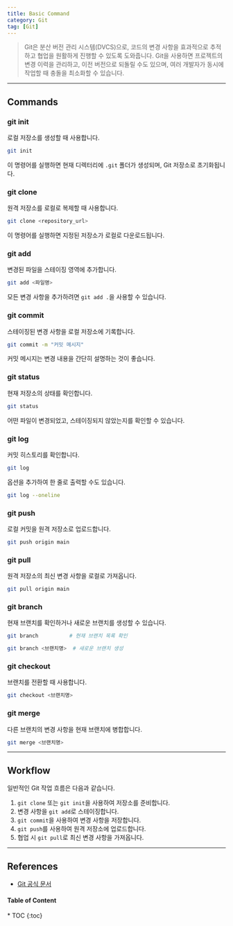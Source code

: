 ```yaml
---
title: Basic Command
category: Git
tag: [Git]
---
```


> Git은 분산 버전 관리 시스템(DVCS)으로, 코드의 변경 사항을 효과적으로 추적하고 협업을 원활하게 진행할 수 있도록 도와줍니다. Git을 사용하면 프로젝트의 변경 이력을 관리하고, 이전 버전으로 되돌릴 수도 있으며, 여러 개발자가 동시에 작업할 때 충돌을 최소화할 수 있습니다.

---

## Commands

### git init
로컬 저장소를 생성할 때 사용합니다.
```bash
git init
```
이 명령어를 실행하면 현재 디렉터리에 `.git` 폴더가 생성되며, Git 저장소로 초기화됩니다.

### git clone
원격 저장소를 로컬로 복제할 때 사용합니다.
```bash
git clone <repository_url>
```
이 명령어를 실행하면 지정된 저장소가 로컬로 다운로드됩니다.

### git add
변경된 파일을 스테이징 영역에 추가합니다.
```bash
git add <파일명>
```
모든 변경 사항을 추가하려면 `git add .`을 사용할 수 있습니다.

### git commit
스테이징된 변경 사항을 로컬 저장소에 기록합니다.
```bash
git commit -m "커밋 메시지"
```
커밋 메시지는 변경 내용을 간단히 설명하는 것이 좋습니다.

### git status
현재 저장소의 상태를 확인합니다.
```bash
git status
```
어떤 파일이 변경되었고, 스테이징되지 않았는지를 확인할 수 있습니다.

### git log
커밋 히스토리를 확인합니다.
```bash
git log
```
옵션을 추가하여 한 줄로 출력할 수도 있습니다.
```bash
git log --oneline
```

### git push
로컬 커밋을 원격 저장소로 업로드합니다.
```bash
git push origin main
```

### git pull
원격 저장소의 최신 변경 사항을 로컬로 가져옵니다.
```bash
git pull origin main
```

### git branch
현재 브랜치를 확인하거나 새로운 브랜치를 생성할 수 있습니다.
```bash
git branch          # 현재 브랜치 목록 확인
```
```bash
git branch <브랜치명>  # 새로운 브랜치 생성
```

###  git checkout
브랜치를 전환할 때 사용합니다.
```bash
git checkout <브랜치명>
```

###  git merge
다른 브랜치의 변경 사항을 현재 브랜치에 병합합니다.
```bash
git merge <브랜치명>
```

---

## Workflow
일반적인 Git 작업 흐름은 다음과 같습니다.
1. `git clone` 또는 `git init`을 사용하여 저장소를 준비합니다.
2. 변경 사항을 `git add`로 스테이징합니다.
3. `git commit`을 사용하여 변경 사항을 저장합니다.
4. `git push`를 사용하여 원격 저장소에 업로드합니다.
5. 협업 시 `git pull`로 최신 변경 사항을 가져옵니다.

---

## References
- [Git 공식 문서](https://git-scm.com/doc/)

<nav class="post-toc" markdown="1">
  <h4>Table of Content</h4>
* TOC
{:toc}
</nav>